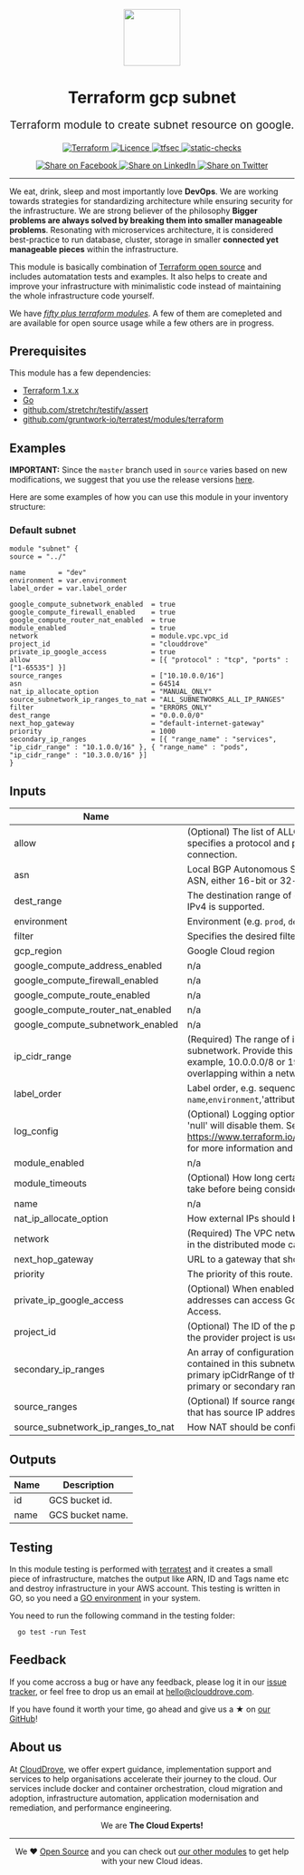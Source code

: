 <!-- This file was automatically generated by the `geine`. Make all changes to `README.yaml` and run `make readme` to rebuild this file. -->

<p align="center"> <img src="https://user-images.githubusercontent.com/50652676/62349836-882fef80-b51e-11e9-99e3-7b974309c7e3.png" width="100" height="100"></p>


<h1 align="center">
    Terraform gcp subnet
</h1>

<p align="center" style="font-size: 1.2rem;"> 
    Terraform module to create subnet resource on google.
     </p>

<p align="center">

<a href="https://www.terraform.io">
  <img src="https://img.shields.io/badge/Terraform-v1.1.7-green" alt="Terraform">
</a>
<a href="LICENSE.md">
  <img src="https://img.shields.io/badge/License-APACHE-blue.svg" alt="Licence">
</a>
<a href="https://github.com/clouddrove/terraform-gcp-subnet/actions/workflows/tfsec.yml">
  <img src="https://github.com/clouddrove/terraform-gcp-subnet/actions/workflows/tfsec.yml/badge.svg" alt="tfsec">
</a>
<a href="https://github.com/clouddrove/terraform-gcp-subnet/actions/workflows/terraform.yml">
  <img src="https://github.com/clouddrove/terraform-gcp-subnet/actions/workflows/terraform.yml/badge.svg" alt="static-checks">
</a>


</p>
<p align="center">

<a href='https://facebook.com/sharer/sharer.php?u=https://github.com/clouddrove/terraform-gcp-subnet'>
  <img title="Share on Facebook" src="https://user-images.githubusercontent.com/50652676/62817743-4f64cb80-bb59-11e9-90c7-b057252ded50.png" />
</a>
<a href='https://www.linkedin.com/shareArticle?mini=true&title=Terraform+gcp+subnet&url=https://github.com/clouddrove/terraform-gcp-subnet'>
  <img title="Share on LinkedIn" src="https://user-images.githubusercontent.com/50652676/62817742-4e339e80-bb59-11e9-87b9-a1f68cae1049.png" />
</a>
<a href='https://twitter.com/intent/tweet/?text=Terraform+gcp+subnet&url=https://github.com/clouddrove/terraform-gcp-subnet'>
  <img title="Share on Twitter" src="https://user-images.githubusercontent.com/50652676/62817740-4c69db00-bb59-11e9-8a79-3580fbbf6d5c.png" />
</a>

</p>
<hr>


We eat, drink, sleep and most importantly love **DevOps**. We are working towards strategies for standardizing architecture while ensuring security for the infrastructure. We are strong believer of the philosophy <b>Bigger problems are always solved by breaking them into smaller manageable problems</b>. Resonating with microservices architecture, it is considered best-practice to run database, cluster, storage in smaller <b>connected yet manageable pieces</b> within the infrastructure. 

This module is basically combination of [Terraform open source](https://www.terraform.io/) and includes automatation tests and examples. It also helps to create and improve your infrastructure with minimalistic code instead of maintaining the whole infrastructure code yourself.

We have [*fifty plus terraform modules*][terraform_modules]. A few of them are comepleted and are available for open source usage while a few others are in progress.




## Prerequisites

This module has a few dependencies: 

- [Terraform 1.x.x](https://learn.hashicorp.com/terraform/getting-started/install.html)
- [Go](https://golang.org/doc/install)
- [github.com/stretchr/testify/assert](https://github.com/stretchr/testify)
- [github.com/gruntwork-io/terratest/modules/terraform](https://github.com/gruntwork-io/terratest)







## Examples


**IMPORTANT:** Since the `master` branch used in `source` varies based on new modifications, we suggest that you use the release versions [here](https://github.com/clouddrove/terraform-gcp-subnet/releases).


Here are some examples of how you can use this module in your inventory structure:
### Default subnet
```hcl
module "subnet" {
source = "../"

name        = "dev"
environment = var.environment
label_order = var.label_order

google_compute_subnetwork_enabled  = true
google_compute_firewall_enabled    = true
google_compute_router_nat_enabled  = true
module_enabled                     = true
network                            = module.vpc.vpc_id
project_id                         = "clouddrove"
private_ip_google_access           = true
allow                              = [{ "protocol" : "tcp", "ports" : ["1-65535"] }]
source_ranges                      = ["10.10.0.0/16"]
asn                                = 64514
nat_ip_allocate_option             = "MANUAL_ONLY"
source_subnetwork_ip_ranges_to_nat = "ALL_SUBNETWORKS_ALL_IP_RANGES"
filter                             = "ERRORS_ONLY"
dest_range                         = "0.0.0.0/0"
next_hop_gateway                   = "default-internet-gateway"
priority                           = 1000
secondary_ip_ranges                = [{ "range_name" : "services", "ip_cidr_range" : "10.1.0.0/16" }, { "range_name" : "pods", "ip_cidr_range" : "10.3.0.0/16" }]
}
```






## Inputs

| Name | Description | Type | Default | Required |
|------|-------------|------|---------|:--------:|
| allow | (Optional) The list of ALLOW rules specified by this firewall. Each rule specifies a protocol and port-range tuple that describes a permitted connection. | `list(any)` | `[]` | no |
| asn | Local BGP Autonomous System Number (ASN). Must be an RFC6996 private ASN, either 16-bit or 32-bit. | `number` | `64514` | no |
| dest\_range | The destination range of outgoing packets that this route applies to. Only IPv4 is supported. | `string` | `"0.0.0.0/0"` | no |
| environment | Environment (e.g. `prod`, `dev`, `staging`). | `string` | `""` | no |
| filter | Specifies the desired filtering of logs on this NAT. | `string` | `""` | no |
| gcp\_region | Google Cloud region | `string` | `"europe-west3"` | no |
| google\_compute\_address\_enabled | n/a | `bool` | `true` | no |
| google\_compute\_firewall\_enabled | n/a | `bool` | `true` | no |
| google\_compute\_route\_enabled | n/a | `bool` | `true` | no |
| google\_compute\_router\_nat\_enabled | n/a | `bool` | `true` | no |
| google\_compute\_subnetwork\_enabled | n/a | `bool` | `true` | no |
| ip\_cidr\_range | (Required) The range of internal addresses that are owned by this subnetwork. Provide this property when you create the subnetwork. For example, 10.0.0.0/8 or 192.168.0.0/16. Ranges must be unique and non-overlapping within a network. Only IPv4 is supported. | `string` | `"10.10.0.0/24"` | no |
| label\_order | Label order, e.g. sequence of application name and environment `name`,`environment`,'attribute' [`webserver`,`qa`,`devops`,`public`,] . | `list(any)` | `[]` | no |
| log\_config | (Optional) Logging options for the subnetwork flow logs. Setting this value to 'null' will disable them. See https://www.terraform.io/docs/providers/google/r/compute_subnetwork.html for more information and examples. | `any` | `null` | no |
| module\_enabled | n/a | `bool` | `true` | no |
| module\_timeouts | (Optional) How long certain operations (per resource type) are allowed to take before being considered to have failed. | `any` | `{}` | no |
| name | n/a | `string` | `""` | no |
| nat\_ip\_allocate\_option | How external IPs should be allocated for this NAT. | `string` | `"MANUAL_ONLY"` | no |
| network | (Required) The VPC network the subnets belong to. Only networks that are in the distributed mode can have subnetworks. | `string` | `""` | no |
| next\_hop\_gateway | URL to a gateway that should handle matching packets. | `string` | `""` | no |
| priority | The priority of this route. | `number` | `1000` | no |
| private\_ip\_google\_access | (Optional) When enabled, VMs in this subnetwork without external IP addresses can access Google APIs and services by using Private Google Access. | `bool` | `true` | no |
| project\_id | (Optional) The ID of the project in which the resource belongs. If it is not set, the provider project is used. | `string` | `""` | no |
| secondary\_ip\_ranges | An array of configurations for secondary IP ranges for VM instances contained in this subnetwork. The primary IP of such VM must belong to the primary ipCidrRange of the subnetwork. The alias IPs may belong to either primary or secondary ranges. | `any` | `[]` | no |
| source\_ranges | (Optional) If source ranges are specified, the firewall will apply only to traffic that has source IP address in these ranges. | `any` | `[]` | no |
| source\_subnetwork\_ip\_ranges\_to\_nat | How NAT should be configured per Subnetwork. | `string` | `""` | no |

## Outputs

| Name | Description |
|------|-------------|
| id | GCS bucket id. |
| name | GCS bucket name. |




## Testing
In this module testing is performed with [terratest](https://github.com/gruntwork-io/terratest) and it creates a small piece of infrastructure, matches the output like ARN, ID and Tags name etc and destroy infrastructure in your AWS account. This testing is written in GO, so you need a [GO environment](https://golang.org/doc/install) in your system. 

You need to run the following command in the testing folder:
```hcl
  go test -run Test
```



## Feedback 
If you come accross a bug or have any feedback, please log it in our [issue tracker](https://github.com/clouddrove/terraform-gcp-subnet/issues), or feel free to drop us an email at [hello@clouddrove.com](mailto:hello@clouddrove.com).

If you have found it worth your time, go ahead and give us a ★ on [our GitHub](https://github.com/clouddrove/terraform-gcp-subnet)!

## About us

At [CloudDrove][website], we offer expert guidance, implementation support and services to help organisations accelerate their journey to the cloud. Our services include docker and container orchestration, cloud migration and adoption, infrastructure automation, application modernisation and remediation, and performance engineering.

<p align="center">We are <b> The Cloud Experts!</b></p>
<hr />
<p align="center">We ❤️  <a href="https://github.com/clouddrove">Open Source</a> and you can check out <a href="https://github.com/clouddrove">our other modules</a> to get help with your new Cloud ideas.</p>

  [website]: https://clouddrove.com
  [github]: https://github.com/clouddrove
  [linkedin]: https://cpco.io/linkedin
  [twitter]: https://twitter.com/clouddrove/
  [email]: https://clouddrove.com/contact-us.html
  [terraform_modules]: https://github.com/clouddrove?utf8=%E2%9C%93&q=terraform-&type=&language=
